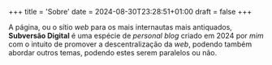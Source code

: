 +++
title = 'Sobre'
date = 2024-08-30T23:28:51+01:00
draft = false
+++

A página, ou o sítio *web* para os mais internautas mais antiquados, **Subversão Digital** é uma espécie de *personal blog* criado em 2024 por *mim* com o intuito de promover a descentralização da *web*, podendo também abordar outros temas, podendo estes serem paralelos ou não.